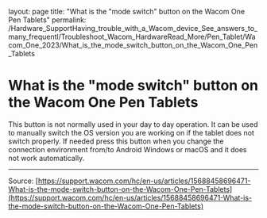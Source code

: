 layout: page
title: "What is the "mode switch" button on the Wacom One Pen Tablets"
permalink: /Hardware_SupportHaving_trouble_with_a_Wacom_device_See_answers_to_many_frequentl/Troubleshoot_Wacom_HardwareRead_More/Pen_Tablet/Wacom_One_2023/What_is_the_mode_switch_button_on_the_Wacom_One_Pen_Tablets

# What is the "mode switch" button on the Wacom One Pen Tablets

This button is not normally used in your day to day operation. It can be used to manually switch the OS version you are working on if the tablet does not switch properly.
If needed press this button when you change the connection environment from/to Android Windows or macOS and it does not work automatically.

---
Source: [https://support.wacom.com/hc/en-us/articles/15688458696471-What-is-the-mode-switch-button-on-the-Wacom-One-Pen-Tablets](https://support.wacom.com/hc/en-us/articles/15688458696471-What-is-the-mode-switch-button-on-the-Wacom-One-Pen-Tablets)
